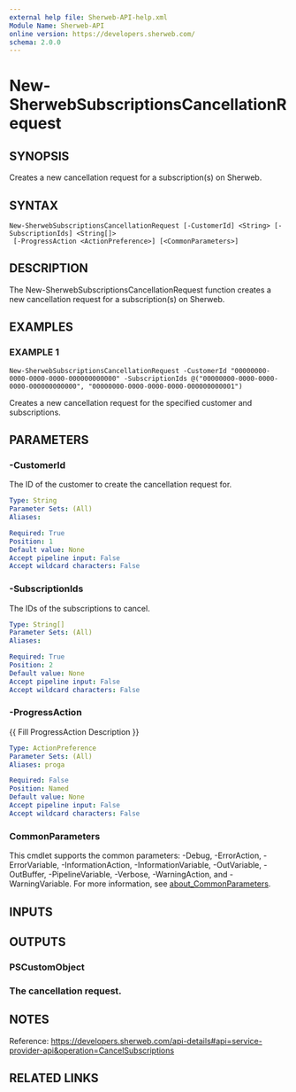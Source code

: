 ```yaml
---
external help file: Sherweb-API-help.xml
Module Name: Sherweb-API
online version: https://developers.sherweb.com/
schema: 2.0.0
---
```


# New-SherwebSubscriptionsCancellationRequest

## SYNOPSIS
Creates a new cancellation request for a subscription(s) on Sherweb.

## SYNTAX

```
New-SherwebSubscriptionsCancellationRequest [-CustomerId] <String> [-SubscriptionIds] <String[]>
 [-ProgressAction <ActionPreference>] [<CommonParameters>]
```

## DESCRIPTION
The New-SherwebSubscriptionsCancellationRequest function creates a new cancellation request for a subscription(s) on Sherweb.

## EXAMPLES

### EXAMPLE 1
```
New-SherwebSubscriptionsCancellationRequest -CustomerId "00000000-0000-0000-0000-000000000000" -SubscriptionIds @("00000000-0000-0000-0000-000000000000", "00000000-0000-0000-0000-000000000001")
```

Creates a new cancellation request for the specified customer and subscriptions.

## PARAMETERS

### -CustomerId
The ID of the customer to create the cancellation request for.

```yaml
Type: String
Parameter Sets: (All)
Aliases:

Required: True
Position: 1
Default value: None
Accept pipeline input: False
Accept wildcard characters: False
```

### -SubscriptionIds
The IDs of the subscriptions to cancel.

```yaml
Type: String[]
Parameter Sets: (All)
Aliases:

Required: True
Position: 2
Default value: None
Accept pipeline input: False
Accept wildcard characters: False
```

### -ProgressAction
{{ Fill ProgressAction Description }}

```yaml
Type: ActionPreference
Parameter Sets: (All)
Aliases: proga

Required: False
Position: Named
Default value: None
Accept pipeline input: False
Accept wildcard characters: False
```

### CommonParameters
This cmdlet supports the common parameters: -Debug, -ErrorAction, -ErrorVariable, -InformationAction, -InformationVariable, -OutVariable, -OutBuffer, -PipelineVariable, -Verbose, -WarningAction, and -WarningVariable. For more information, see [about_CommonParameters](http://go.microsoft.com/fwlink/?LinkID=113216).

## INPUTS

## OUTPUTS

### PSCustomObject
### The cancellation request.
## NOTES
Reference: https://developers.sherweb.com/api-details#api=service-provider-api&operation=CancelSubscriptions

## RELATED LINKS

